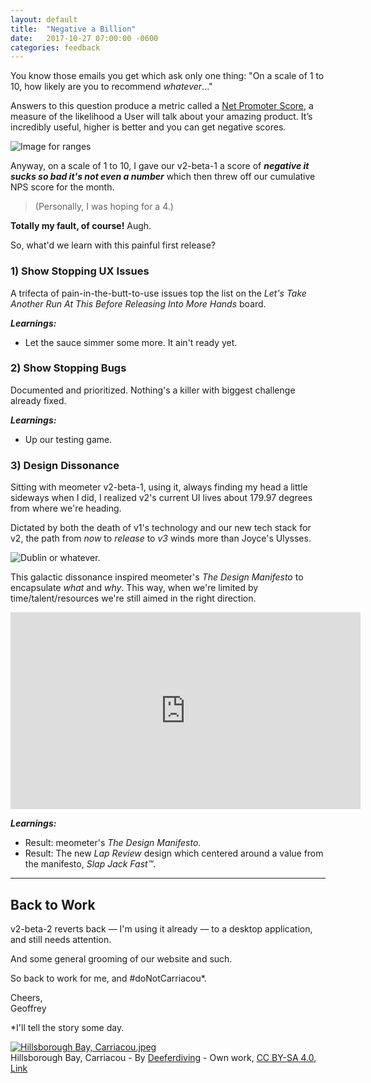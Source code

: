 ```yaml
---
layout: default
title:  "Negative a Billion"
date:   2017-10-27 07:00:00 -0600
categories: feedback
---
```

You know those emails you get which ask only one thing: "On a scale of 1 to 10, how likely are you to recommend _whatever_..."

Answers to this question produce a metric called a [Net Promoter Score](https://www.netpromoter.com/know/), a measure of the likelihood a User will talk about your amazing product. It’s incredibly useful, higher is better and you can get negative scores.

![Image for ranges](https://www.netpromoter.com/wp-content/uploads/2015/09/NPS-Definition-copy-04-copy.jpg)

Anyway, on a scale of 1 to 10, I gave our v2-beta-1 a score of ***negative it sucks so bad it's not even a number*** which then threw off our cumulative NPS score for the month.

> (Personally, I was hoping for a 4.)

**Totally my fault, of course!** Augh.

So, what'd we learn with this painful first release?


### 1) Show Stopping UX Issues
A trifecta of pain-in-the-butt-to-use issues top the list on the _Let's Take Another Run At This Before Releasing Into More Hands_ board.

***Learnings:***
- Let the sauce simmer some more. It ain't ready yet.


### 2) Show Stopping Bugs
Documented and prioritized. Nothing's a killer with biggest challenge already fixed.

***Learnings:***
- Up our testing game.


### 3) Design Dissonance

Sitting with meometer v2-beta-1, using it, always finding my head a little sideways when I did, I realized v2's current UI lives about 179.97 degrees from where we're heading.

Dictated by both the death of v1's technology and our new tech stack for v2, the path from _now_ to _release_ to _v3_ winds more than Joyce's Ulysses.

![Dublin or whatever.](https://iibawards-prod.s3.amazonaws.com/projects/images/000/000/193/large.jpg)

This galactic dissonance inspired meometer's _The Design Manifesto_ to encapsulate _what_ and _why_. This way, when we're limited by time/talent/resources we're still aimed in the right direction.

<iframe width="560" height="315" src="https://www.youtube.com/embed/u4ZoJKF_VuA" frameborder="0" allowfullscreen></iframe>

***Learnings:***
- Result: meometer's _The Design Manifesto_.
- Result: The new _Lap Review_ design which centered around a value from the manifesto, _Slap Jack Fast&#8482;_.

---

## Back to Work

v2-beta-2 reverts back — I'm using it already — to a desktop application, and still needs attention.

And some general grooming of our website and such.

So back to work for me, and #doNotCarriacou*.

Cheers,<br />
Geoffrey

*I'll tell the story some day.

<p><a href="https://commons.wikimedia.org/wiki/File:Hillsborough_Bay,_Carriacou.jpeg#/media/File:Hillsborough_Bay,_Carriacou.jpeg"><img src="https://upload.wikimedia.org/wikipedia/commons/thumb/0/07/Hillsborough_Bay%2C_Carriacou.jpeg/1200px-Hillsborough_Bay%2C_Carriacou.jpeg" alt="Hillsborough Bay, Carriacou.jpeg"></a><br>Hillsborough Bay, Carriacou - By <a href="//commons.wikimedia.org/w/index.php?title=User:Deeferdiving&amp;action=edit&amp;redlink=1" class="new" title="User:Deeferdiving (page does not exist)">Deeferdiving</a> - <span class="int-own-work" lang="en">Own work</span>, <a href="https://creativecommons.org/licenses/by-sa/4.0" title="Creative Commons Attribution-Share Alike 4.0">CC BY-SA 4.0</a>, <a href="https://commons.wikimedia.org/w/index.php?curid=46108061">Link</a></p>
